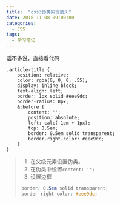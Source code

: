 ```yaml
---
title:  "css3伪类实现箭头"
date: 2018-11-08 09:00:00
categories:
  - CSS
tags:
  - 学习笔记
---
```


话不多说，直接看代码

```less
.article-title {
    position: relative;
    color: rgba(0, 0, 0, .55);
    display: inline-block;
    text-align: left;
    border: 1px solid #eee9dc;
    border-radius: 8px;
    &:before {
        content: '';
        position: absolute;
        left: calc(-1em + 1px);
        top: 0.5em;
        border: 0.5em solid transparent;
        border-right-color: #eee9dc;
    }
}
```

> 1. 在父级元素设置伪类。
> 2. 在伪类中设置```content: '';```
> 3. 设置边框
> ```css
> border: 0.5em solid transparent; 
> border-right-color: #eee9dc;
> ```

